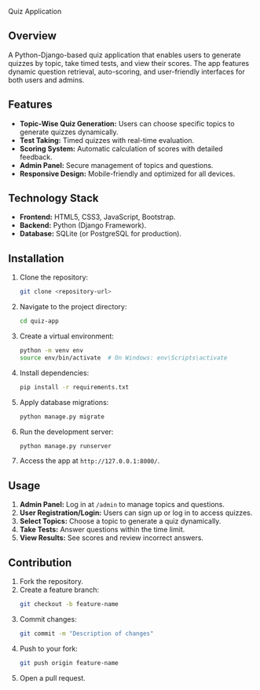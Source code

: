  Quiz Application

## Overview
A Python-Django-based quiz application that enables users to generate quizzes by topic, take timed tests, and view their scores. The app features dynamic question retrieval, auto-scoring, and user-friendly interfaces for both users and admins.

## Features
- **Topic-Wise Quiz Generation:** Users can choose specific topics to generate quizzes dynamically.
- **Test Taking:** Timed quizzes with real-time evaluation.
- **Scoring System:** Automatic calculation of scores with detailed feedback.
- **Admin Panel:** Secure management of topics and questions.
- **Responsive Design:** Mobile-friendly and optimized for all devices.

## Technology Stack
- **Frontend:** HTML5, CSS3, JavaScript, Bootstrap.
- **Backend:** Python (Django Framework).
- **Database:** SQLite (or PostgreSQL for production).

## Installation
1. Clone the repository:
   ```bash
   git clone <repository-url>
   ```
2. Navigate to the project directory:
   ```bash
   cd quiz-app
   ```
3. Create a virtual environment:
   ```bash
   python -m venv env
   source env/bin/activate  # On Windows: env\Scripts\activate
   ```
4. Install dependencies:
   ```bash
   pip install -r requirements.txt
   ```
5. Apply database migrations:
   ```bash
   python manage.py migrate
   ```
6. Run the development server:
   ```bash
   python manage.py runserver
   ```
7. Access the app at `http://127.0.0.1:8000/`.

## Usage
1. **Admin Panel:** Log in at `/admin` to manage topics and questions.
2. **User Registration/Login:** Users can sign up or log in to access quizzes.
3. **Select Topics:** Choose a topic to generate a quiz dynamically.
4. **Take Tests:** Answer questions within the time limit.
5. **View Results:** See scores and review incorrect answers.

## Contribution
1. Fork the repository.
2. Create a feature branch:
   ```bash
   git checkout -b feature-name
   ```
3. Commit changes:
   ```bash
   git commit -m "Description of changes"
   ```
4. Push to your fork:
   ```bash
   git push origin feature-name
   ```
5. Open a pull request.

